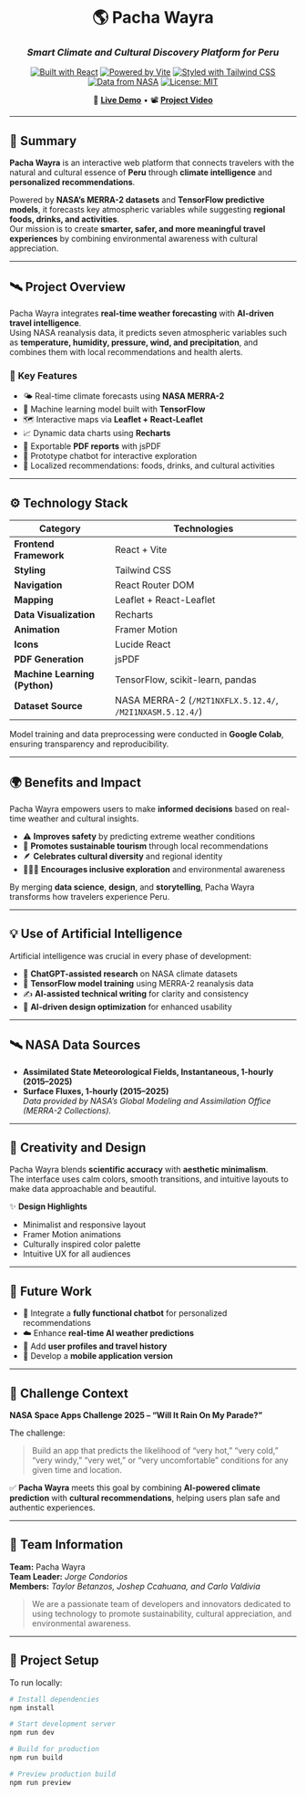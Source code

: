 <div align="center">

# 🌎 **Pacha Wayra**

### *Smart Climate and Cultural Discovery Platform for Peru*  
[![Built with React](https://img.shields.io/badge/Built%20with-React-61DAFB?logo=react&logoColor=white)](https://react.dev/)
[![Powered by Vite](https://img.shields.io/badge/Powered%20by-Vite-646CFF?logo=vite&logoColor=white)](https://vitejs.dev/)
[![Styled with Tailwind CSS](https://img.shields.io/badge/Styled%20with-Tailwind_CSS-38B2AC?logo=tailwindcss&logoColor=white)](https://tailwindcss.com/)
[![Data from NASA](https://img.shields.io/badge/Data%20Source-NASA-blue?logo=nasa&logoColor=white)](https://gmao.gsfc.nasa.gov/reanalysis/MERRA-2/)
[![License: MIT](https://img.shields.io/badge/License-MIT-yellow.svg)](LICENSE)

🎥 [**Live Demo**](https://pacha-wayra-official.vercel.app/) • 📽️ [**Project Video**](https://www.youtube.com/watch?v=M9yXFX6RfbI)

</div>

---

## 🧭 **Summary**

**Pacha Wayra** is an interactive web platform that connects travelers with the natural and cultural essence of **Peru** through **climate intelligence** and **personalized recommendations**.  

Powered by **NASA’s MERRA-2 datasets** and **TensorFlow predictive models**, it forecasts key atmospheric variables while suggesting **regional foods, drinks, and activities**.  
Our mission is to create **smarter, safer, and more meaningful travel experiences** by combining environmental awareness with cultural appreciation.

---

## 🛰️ **Project Overview**

Pacha Wayra integrates **real-time weather forecasting** with **AI-driven travel intelligence**.  
Using NASA reanalysis data, it predicts seven atmospheric variables such as **temperature, humidity, pressure, wind, and precipitation**, and combines them with local recommendations and health alerts.

### 🌟 **Key Features**

- 🌤️ Real-time climate forecasts using **NASA MERRA-2**
- 🧠 Machine learning model built with **TensorFlow**
- 🗺️ Interactive maps via **Leaflet + React-Leaflet**
- 📈 Dynamic data charts using **Recharts**
- 📄 Exportable **PDF reports** with jsPDF
- 💬 Prototype chatbot for interactive exploration
- 🍲 Localized recommendations: foods, drinks, and cultural activities

---

## ⚙️ **Technology Stack**

| Category | Technologies |
|-----------|---------------|
| **Frontend Framework** | React + Vite |
| **Styling** | Tailwind CSS |
| **Navigation** | React Router DOM |
| **Mapping** | Leaflet + React-Leaflet |
| **Data Visualization** | Recharts |
| **Animation** | Framer Motion |
| **Icons** | Lucide React |
| **PDF Generation** | jsPDF |
| **Machine Learning (Python)** | TensorFlow, scikit-learn, pandas |
| **Dataset Source** | NASA MERRA-2 (`/M2T1NXFLX.5.12.4/`, `/M2I1NXASM.5.12.4/`) |

Model training and data preprocessing were conducted in **Google Colab**, ensuring transparency and reproducibility.

---

## 🌍 **Benefits and Impact**

Pacha Wayra empowers users to make **informed decisions** based on real-time weather and cultural insights.  

- ⚠️ **Improves safety** by predicting extreme weather conditions  
- 🧭 **Promotes sustainable tourism** through local recommendations  
- 🪶 **Celebrates cultural diversity** and regional identity  
- 🧑‍🤝‍🧑 **Encourages inclusive exploration** and environmental awareness  

By merging **data science**, **design**, and **storytelling**, Pacha Wayra transforms how travelers experience Peru.

---

## 💡 **Use of Artificial Intelligence**

Artificial intelligence was crucial in every phase of development:

- 🤖 **ChatGPT-assisted research** on NASA climate datasets  
- 🧠 **TensorFlow model training** using MERRA-2 reanalysis data  
- ✍️ **AI-assisted technical writing** for clarity and consistency  
- 🎨 **AI-driven design optimization** for enhanced usability  

---

## 🛰️ **NASA Data Sources**

- **Assimilated State Meteorological Fields, Instantaneous, 1-hourly (2015–2025)**  
- **Surface Fluxes, 1-hourly (2015–2025)**  
  *Data provided by NASA’s Global Modeling and Assimilation Office (MERRA-2 Collections).*

---

## 🎨 **Creativity and Design**

Pacha Wayra blends **scientific accuracy** with **aesthetic minimalism**.  
The interface uses calm colors, smooth transitions, and intuitive layouts to make data approachable and beautiful.

✨ **Design Highlights**
- Minimalist and responsive layout  
- Framer Motion animations  
- Culturally inspired color palette  
- Intuitive UX for all audiences  

---

## 🔮 **Future Work**

- 💬 Integrate a **fully functional chatbot** for personalized recommendations  
- ☁️ Enhance **real-time AI weather predictions**  
- 👤 Add **user profiles and travel history**  
- 📱 Develop a **mobile application version**  

---

## 🧠 **Challenge Context**

**NASA Space Apps Challenge 2025 – “Will It Rain On My Parade?”**  

The challenge:  
> Build an app that predicts the likelihood of “very hot,” “very cold,” “very windy,” “very wet,” or “very uncomfortable” conditions for any given time and location.

✅ **Pacha Wayra** meets this goal by combining **AI-powered climate prediction** with **cultural recommendations**, helping users plan safe and authentic experiences.

---

## 👥 **Team Information**

**Team:** Pacha Wayra  
**Team Leader:** *Jorge Condorios*  
**Members:** *Taylor Betanzos, Joshep Ccahuana, and Carlo Valdivia*

> We are a passionate team of developers and innovators dedicated to using technology to promote sustainability, cultural appreciation, and environmental awareness.

---

## 🧩 **Project Setup**

To run locally:

```bash
# Install dependencies
npm install

# Start development server
npm run dev

# Build for production
npm run build

# Preview production build
npm run preview
